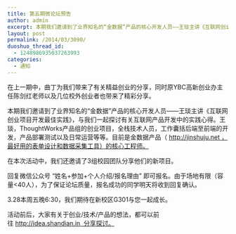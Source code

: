 ```yaml
---
title: 第五期微论坛预告
author: admin
excerpt: 本期我们邀请到了业界知名的“金数据”产品的核心开发人员——王琰主讲《互联网创业项目开发最佳实践》。之后有3个学生团队分享他们的新项目。
layout: post
permalink: /2014/03/3090/
duoshuo_thread_id:
  - 1248986935037263993
categories:
  - 通知
---
```


在上一期中，曲丁为我们带来了有关精益创业的分享，同时原YBC高新创业办主任陈剑红老师以及几位校外创业者也带来了精彩分享。

本期我们邀请到了业界知名的“金数据”产品的核心开发人员——王琰主讲《互联网创业项目开发最佳实践》，与我们一起探讨有关互联网产品开发中的实践心得。王琰，ThoughtWorks产品组的创业项目，全栈技术人员，工作囊括后端至前端的开发，产品部署测试以及日常运营等等。目前是金数据产品（ http://jinshuju.net ，最好用的表单设计和数据采集工具）的核心工程师。

在本次活动中，我们还邀请了3组校园团队分享他们的新项目。

回复微信公众号 “姓名+参加+个人介绍/报名理由” 即可报名。由于场地有限（容量<40人），为了保证论坛质量，报名成功的同学明天将收到回复确认。

3.28本周五晚6:30，我们期待在新校区G301与您一起成长。

活动前后，大家有关于创业/技术/产品的想法，都可以前往 http://idea.shandian.in  分享探讨。